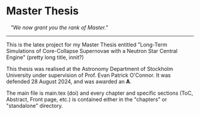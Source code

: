 # Master Thesis

&nbsp;&nbsp; *"We now grant you the rank of Master."*

---

This is the latex project for my Master Thesis entitled "Long-Term Simulations of Core-Collapse Supernovae with a Neutron Star Central Engine" (pretty long title, innit?)

This thesis was realised at the Astronomy Department of Stockholm University under supervision of Prof. Evan Patrick O'Connor. It was defended 28 August 2024, and was awarded an **A**.

The main file is main.tex (doi) and every chapter and specific sections (ToC, Abstract, Front page, etc.) is contained either in the "chapters" or "standalone" directory.


